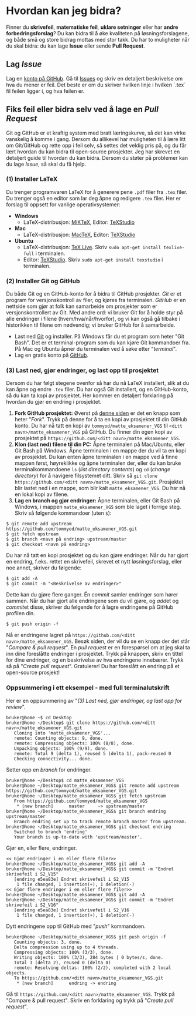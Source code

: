 # Hvordan kan jeg bidra?
Finner du **skrivefeil**, **matematiske feil**, **uklare setninger** eller har **andre forbedringsforslag**? 
Du kan bidra til å øke kvaliteten på løsningsforslagene, og både små og store bidrag mottas med stor takk. 
Du har to muligheter når du skal bidra: du kan lage **Issue** eller sende **Pull Request**.

## Lag *Issue*
Lag en [konto på GitHub](https://github.com/join). Gå til [Issues](https://github.com/tommyod/matte_eksamener_VGS/issues) og skriv en detaljert beskrivelse om hva du mener er feil. 
Det beste er om du skriver hvilken linje i hvilken ´.tex´ fil feilen ligger i, og hva feilen er.

## Fiks feil eller bidra selv ved å lage en *Pull Request*
Git og GitHub er et kraftig system med bratt læringskurve, så det kan virke vanskelig å komme i gang. 
Dersom du allikevel har muligheten til å lære litt om Git/GitHub og rette opp i feil selv, så settes det veldig pris på, og du får lært hvordan du kan bidra til open-source prosjekter. 
Jeg har skrevet en detaljert guide til hvordan du kan bidra. 
Dersom du støter på problemer kan du lage *Issue*, så skal du få hjelp.

### (1) Installer LaTeX
Du trenger programvaren LaTeX for å generere pene `.pdf` filer fra `.tex` filer. 
Du trenger også en editor som lar deg åpne og redigere `.tex` filer. 
Her er forslag til oppsett for vanlige operativsystemer:

- **Windows**
  * LaTeX-distribusjon: [MiKTeX](https://miktex.org/), Editor: [TeXStudio](http://texstudio.sourceforge.net/)
- **Mac**
  * LaTeX-distribusjon: [MacTeX](https://tug.org/mactex/mactex-download.html), Editor: [TeXStudio](http://texstudio.sourceforge.net/)
- **Ubuntu**
  * LaTeX-distribusjon: [TeX Live](https://tug.org/texlive/). Skriv `sudo apt-get install texlive-full` i terminalen.
  * Editor: [TeXStudio](http://texstudio.sourceforge.net/). Skriv `sudo apt-get install texstudio` i terminalen.
  
### (2) Installer Git og GitHub
Du både Git og en GitHub-konto for å bidra til GitHub prosjekter. 
*Git* er et program for versjonskontroll av filer, og kjøres fra terminalen. 
*GitHub* er en nettside som gjør at folk kan samarbeide om prosjekter som er versjonskontrollert av Git. 
Med andre ord: vi bruker Git for å holde styr på alle endringer i filene (hvem/hva/når/hvorfor), og vi kan også gå tilbake i historikken til filene om nødvendig; vi bruker GitHub for å samarbeide.

* Last ned [Git](https://git-scm.com/downloads) og installer. 
  På Windows får du et program som heter "Git Bash". 
  Det er et terminal-program som du kan kjøre Git kommandoer fra. 
  På Mac og Ubuntu åpner du terminalen ved å søke etter "*terminal*".
* Lag en gratis konto på [GitHub](https://github.com/join).

### (3) Last ned, gjør endringer, og last opp til prosjektet
Dersom du har følgt stegene ovenfor så har du nå LaTeX installert, slik at du kan åpne og endre `.tex` filer. 
Du har også Git installert, og en GitHub-konto, så du kan ta kopi av prosjektet. 
Her kommer en detaljert forklaring på hvordan du gjør en endring i prosjektet.

1. **Fork GitHub prosjektet:** 
  Øverst på [denne siden](https://github.com/tommyod/matte_eksamener_VGS) er det en knapp som heter "*Fork*". 
  Trykk på denne for å ta en kopi av prosjektet til din GitHub konto. 
  Du har nå tatt en kopi av `tommyod/matte_eksamener_VGS` til `<ditt navn>/matte_eksamener_VGS` på GitHub. 
  Du finner din egen kopi av prosjektet på `https://github.com/<ditt navn>/matte_eksamener_VGS`.
2. **Klon (last ned) filene til din PC:** 
  Åpne terminalen på Mac/Ubuntu, eller Git Bash på Windows.
  Åpne terminalen i en mappe der du vil ta en kopi av prosjektet. 
  Du kan enten åpne terminalen i en mappe ved å finne mappen først, høyreklikke og åpne terminalen der, eller du kan bruke terminalkommandoene `ls` (*list directory contents*) og `cd` (*change directory*) for å navigere filsystemet ditt. 
  Skriv så `git clone https://github.com/<ditt navn>/matte_eksamener_VGS.git`. 
  Prosjektet blir lastet ned i en mappe, som blir kalt `matte_eksamener_VGS`. 
  Du har nå en lokal kopi av filene.
3. **Lag en branch og gjør endringer:** 
  Åpne terminalen, eller Git Bash på Windows, i mappen `matte_eksamener_VGS` som ble laget i forrige steg. 
  Skriv så følgende kommandoer (uten `$`):
  ```
  $ git remote add upstream https://github.com/tommyod/matte_eksamener_VGS.git
  $ git fetch upstream
  $ git branch <navn på endring> upstream/master
  $ git checkout <navn på endring>
  ```
Du har nå tatt en kopi prosjektet og du kan gjøre endringer. Når du har gjort en endring, f.eks. rettet en skrivefeil, skrevet et nytt løsningsforslag, eller noe annet, skriver du følgende:
```
$ git add -A
$ git commit -m "<Beskrivelse av endringer>"
```
Dette kan du gjøre flere ganger. 
Én *commit* samler endringer som hører sammen. 
Når du har gjort alle endringene som du vil gjøre, og *add*et og *commit*et disse, skriver du følgende for å lagre endringene på GitHub profilen din.
```
$ git push origin -f
```
Nå er endringene lagret på `https://github.com/<ditt navn>/matte_eksamener_VGS`. 
Besøk siden, der vil du se en knapp der det står "*Compare & pull request*". 
En *pull request* er en forespørsel om at jeg skal ta inn dine foreslåtte endringer i prosjektet. 
Trykk på knappen, skriv en tittel for dine endringer, og en beskrivelse av hva endringene innebærer. 
Trykk så på "*Create pull request*". 
Gratulerer! 
Du har foreslått en endring på et open-source prosjekt!

### Oppsummering i ett eksempel - med full terminalutskrift
Her er en oppsummering av "*(3) Last ned, gjør endringer, og last opp for review*".
```
bruker@home ~$ cd Desktop
bruker@home ~/Desktop$ git clone https://github.com/<ditt navn>/matte_eksamener_VGS.git
   Cloning into 'matte_eksamener_VGS'...
   remote: Counting objects: 9, done.
   remote: Compressing objects: 100% (8/8), done.
   Unpacking objects: 100% (9/9), done.
   remote: Total 9 (delta 1), reused 5 (delta 1), pack-reused 0
   Checking connectivity... done.
```
Setter opp en *branch* for endringer.
```
bruker@home ~/Desktop$ cd matte_eksamener_VGS                                  
bruker@home ~/Desktop/matte_eksamener_VGS$ git remote add upstream https://github.com/tommyod/matte_eksamener_VGS.git
bruker@home ~/Desktop/matte_eksamener_VGS$ git fetch upstream
   From https://github.com/tommyod/matte_eksamener_VGS
    * [new branch]      master     -> upstream/master
bruker@home ~/Desktop/matte_eksamener_VGS$ git branch endring upstream/master
   Branch endring set up to track remote branch master from upstream.
bruker@home ~/Desktop/matte_eksamener_VGS$ git checkout endring
   Switched to branch 'endring'
   Your branch is up-to-date with 'upstream/master'.
```
Gjør en, eller flere, endringer.
```
<< Gjør endringer i en eller flere filer>>
bruker@home ~/Desktop/matte_eksamener_VGS$ git add -A                   
bruker@home ~/Desktop/matte_eksamener_VGS$ git commit -m "Endret skrivefeil i S2_V15"
   [endring e5ea83e] Endret skrivefeil i S2_V15
    1 file changed, 1 insertion(+), 1 deletion(-)
<< Gjør flere endringer i en eller flere filer>>
bruker@home ~/Desktop/matte_eksamener_VGS$ git add -A                   
bruker@home ~/Desktop/matte_eksamener_VGS$ git commit -m "Endret skrivefeil i S2_V16"
   [endring e5ea83e] Endret skrivefeil i S2_V16
    1 file changed, 1 insertion(+), 1 deletion(-)
```
Dytt endringene opp til GitHub med "*push*" kommandoen.
```
bruker@home ~/Desktop/matte_eksamener_VGS$ git push origin -f              
   Counting objects: 3, done.
   Delta compression using up to 4 threads.
   Compressing objects: 100% (3/3), done.
   Writing objects: 100% (3/3), 284 bytes | 0 bytes/s, done.
   Total 3 (delta 2), reused 0 (delta 0)
   remote: Resolving deltas: 100% (2/2), completed with 2 local objects.
   To https://github.com/<ditt navn>/matte_eksamener_VGS.git
    * [new branch]      endring -> endring            
```
Gå til `https://github.com/<ditt navn>/matte_eksamener_VGS`. 
Trykk på "Compare & pull request". 
Skriv en forklaring og trykk på "*Create pull request*".
